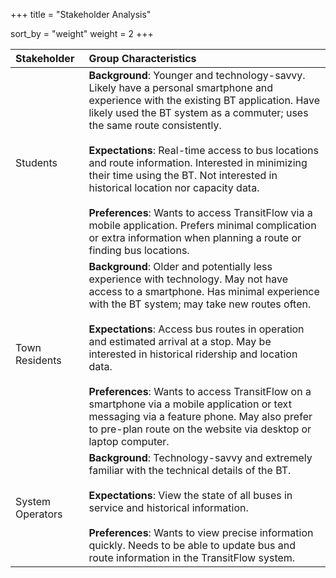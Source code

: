 +++
title = "Stakeholder Analysis"

sort_by = "weight"
weight = 2
+++

| Stakeholder      | Group Characteristics |
|:-----------------|:---------------------|
| Students           | **Background**: Younger and technology-savvy. Likely have a personal smartphone and experience with the existing BT application. Have likely used the BT system as a commuter; uses the same route consistently. <br/><br/>**Expectations**: Real-time access to bus locations and route information. Interested in minimizing their time using the BT. Not interested in historical location nor capacity data. <br/><br/>**Preferences**: Wants to access TransitFlow via a mobile application. Prefers minimal complication or extra information when planning a route or finding bus locations.|
| Town Residents   | **Background**: Older and potentially less experience with technology. May not have access to a smartphone. Has minimal experience with the BT system; may take new routes often. <br/><br/>**Expectations**: Access bus routes in operation and estimated arrival at a stop. May be interested in historical ridership and location data.<br/><br/>**Preferences**: Wants to access TransitFlow on a smartphone via a mobile application or text messaging via a feature phone. May also prefer to pre-plan route on the website via desktop or laptop computer. |
| System Operators | **Background**: Technology-savvy and extremely familiar with the technical details of the BT.<br/><br/>**Expectations**: View the state of all buses in service and historical information. <br/><br/>**Preferences**: Wants to view precise information quickly. Needs to be able to update bus and route information in the TransitFlow system.|
